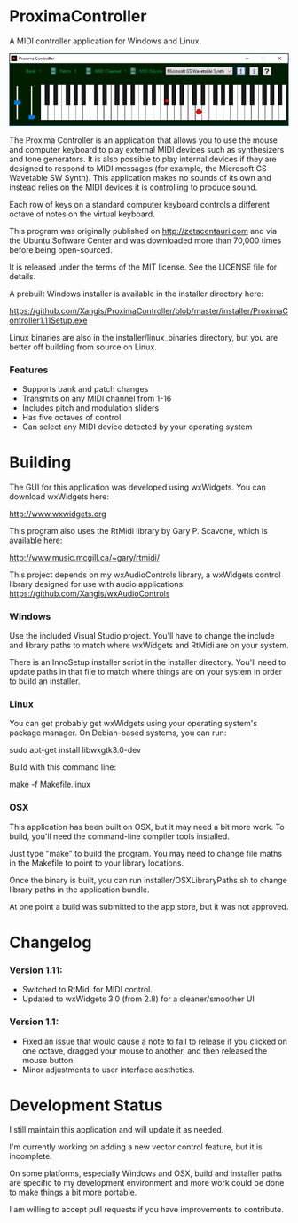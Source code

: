 # ProximaController

A MIDI controller application for Windows and Linux. 

![Proxima Controller Screenshot](https://github.com/Xangis/ProximaController/blob/master/images/ProximaController1.11.png)

The Proxima Controller is an application that allows you to use the mouse and 
computer keyboard to play external MIDI devices such as synthesizers and tone 
generators. It is also possible to play internal devices if they are designed 
to respond to MIDI messages (for example, the Microsoft GS Wavetable SW Synth). 
This application makes no sounds of its own and instead relies on the MIDI 
devices it is controlling to produce sound.

Each row of keys on a standard computer keyboard controls a different octave 
of notes on the virtual keyboard.

This program was originally published on http://zetacentauri.com and via the 
Ubuntu Software Center and was downloaded more than 70,000 times before being 
open-sourced.

It is released under the terms of the MIT license. See the LICENSE file for 
details.

A prebuilt Windows installer is available in the installer directory here:

https://github.com/Xangis/ProximaController/blob/master/installer/ProximaController1.11Setup.exe

Linux binaries are also in the installer/linux_binaries directory, but you are
better off building from source on Linux.

### Features

- Supports bank and patch changes
- Transmits on any MIDI channel from 1-16
- Includes pitch and modulation sliders
- Has five octaves of control
- Can select any MIDI device detected by your operating system

# Building

The GUI for this application was developed using wxWidgets. You can download
wxWidgets here:

http://www.wxwidgets.org

This program also uses the RtMidi library by Gary P. Scavone, which is
available here:

http://www.music.mcgill.ca/~gary/rtmidi/

This project depends on my wxAudioControls library, a wxWidgets control library 
designed for use with audio applications: https://github.com/Xangis/wxAudioControls

### Windows

Use the included Visual Studio project. You'll have to change the include and
library paths to match where wxWidgets and RtMidi are on your system.

There is an InnoSetup installer script in the installer directory. You'll
need to update paths in that file to match where things are on your system
in order to build an installer.

### Linux

You can get probably get wxWidgets using your operating system's package 
manager. On Debian-based systems, you can run:

sudo apt-get install libwxgtk3.0-dev

Build with this command line:

make -f Makefile.linux

### OSX

This application has been built on OSX, but it may need a bit more work. To
build, you'll need the command-line compiler tools installed.

Just type "make" to build the program. You may need to change file maths in 
the Makefile to point to your library locations.

Once the binary is built, you can run installer/OSXLibraryPaths.sh to change
library paths in the application bundle.

At one point a build was submitted to the app store, but it was not approved.

# Changelog

### Version 1.11:

- Switched to RtMidi for MIDI control.
- Updated to wxWidgets 3.0 (from 2.8) for a cleaner/smoother UI

### Version 1.1:

- Fixed an issue that would cause a note to fail to release if you clicked on 
  one octave, dragged your mouse to another, and then released the mouse button.
- Minor adjustments to user interface aesthetics.

# Development Status

I still maintain this application and will update it as needed.

I'm currently working on adding a new vector control feature, but it is 
incomplete.

On some platforms, especially Windows and OSX, build and installer paths are 
specific to my development environment and more work could be done to make 
things a bit more portable.

I am willing to accept pull requests if you have improvements to contribute.
